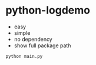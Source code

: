 python-logdemo
==============

* easy
* simple
* no dependency
* show full package path


```shell
python main.py
```

